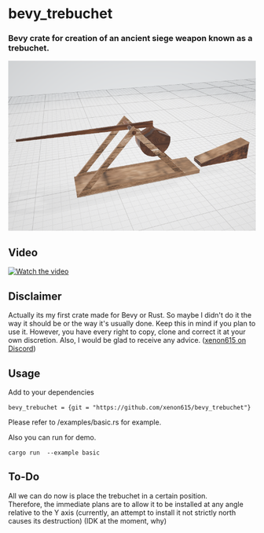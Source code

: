 # bevy_trebuchet
### Bevy crate for creation  of an ancient siege weapon known as a trebuchet.  
![Trebuchet](img/image1.png)
## Video 
[![Watch the video](https://img.youtube.com/vi/K_OJGsxl0fk/maxresdefault.jpg)](https://youtu.be/K_OJGsxl0fk)

## Disclaimer
Actually its my first crate made for Bevy or Rust. So  maybe I didn't do it the way it should be or the way it's usually done.
Keep this in mind if you plan to use it. However, you have every right to copy, clone and correct it at your own discretion.
Also, I would be glad to receive any advice. ([xenon615 on Discord](https://discordapp/users/xenon615))

## Usage
Add to your dependencies
```
bevy_trebuchet = {git = "https://github.com/xenon615/bevy_trebuchet"}

```

Please refer to /examples/basic.rs for example. 

Also you can run for demo.

```
cargo run  --example basic

```

## To-Do
All we can do now is place the trebuchet in a certain position.  
Therefore, the immediate plans are to allow it to be installed at any angle relative to the Y axis
(currently, an attempt to install it not strictly north causes its destruction) (IDK at the moment, why)


